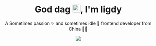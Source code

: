 <!-- 标题 + 个人描述, emoji 取自: http://emojihomepage.com -->
<p align="center">
  <h1 height="200px" align="center">
 God dag <img src="https://cdn.jsdelivr.net/gh/MaleWeb/picture/images/techblog/hi.gif" width="25">, I'm ligdy </h1> <p align="center">A Sometimes passion ✨ and sometimes idle 🥋 frontend developer from China 👨‍💻</p> </p> 


<p align="center">
  <img src="https://streak-stats.demolab.com?user=ligdy7&border_radius=0.4&card_width=700" />
</p>


